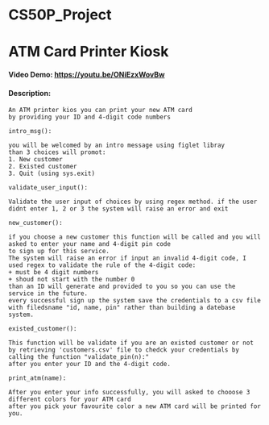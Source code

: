 # CS50P_Project
# ATM Card Printer Kiosk
#### Video Demo:  https://youtu.be/ONiEzxWovBw
#### Description:

    An ATM printer kios you can print your new ATM card
    by providing your ID and 4-digit code numbers

    intro_msg():

    you will be welcomed by an intro message using figlet libray
    than 3 choices will promot:
    1. New customer
    2. Existed customer
    3. Quit (using sys.exit)

    validate_user_input():

    Validate the user input of choices by using regex method. if the user didnt enter 1, 2 or 3 the system will raise an error and exit

    new_customer():

    if you choose a new customer this function will be called and you will asked to enter your name and 4-digit pin code
    to sign up for this service.
    The system will raise an error if input an invalid 4-digit code, I used regex to validate the rule of the 4-digit code:
    + must be 4 digit numbers
    + shoud not start with the number 0
    than an ID will generate and provided to you so you can use the service in the future.
    every successful sign up the system save the credentials to a csv file with filedsname "id, name, pin" rather than building a datebase system.

    existed_customer():

    This function will be validate if you are an existed customer or not by retrieving 'customers.csv' file to chedck your credentials by calling the function "validate_pin(n):"
    after you enter your ID and the 4-digit code.

    print_atm(name):

    After you enter your info successfully, you will asked to chooose 3 different colors for your ATM card
    after you pick your favourite color a new ATM card will be printed for you.
